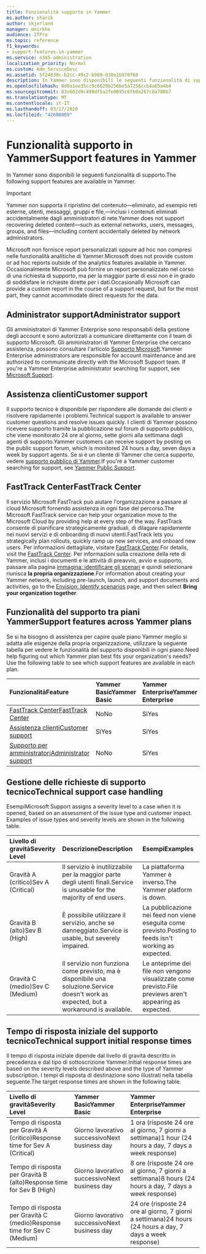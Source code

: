 ```yaml
---
title: Funzionalità supporto in Yammer
ms.author: sharik
author: skjerland
manager: mnirkhe
audience: ITPro
ms.topic: reference
f1_keywords:
- support-features-in-yammer
ms.service: o365-administration
localization_priority: Normal
ms.custom: Adm_ServiceDesc
ms.assetid: 5f24830c-b2cc-49c2-b989-030e1b870f60
description: In Yammer sono disponibili le seguenti funzionalità di supporto.
ms.openlocfilehash: 8d0a1ee35cc9c6629b256be5a7256ccb4a65a4b4
ms.sourcegitcommit: 83c602d9c498df5a2fe0095c6fb0a267c8a708b7
ms.translationtype: MT
ms.contentlocale: it-IT
ms.lasthandoff: 03/17/2020
ms.locfileid: "42688009"
---
```

# <a name="support-features-in-yammer"></a><span data-ttu-id="90be5-103">Funzionalità supporto in Yammer</span><span class="sxs-lookup"><span data-stu-id="90be5-103">Support features in Yammer</span></span>

<span data-ttu-id="90be5-104">In Yammer sono disponibili le seguenti funzionalità di supporto.</span><span class="sxs-lookup"><span data-stu-id="90be5-104">The following support features are available in Yammer.</span></span>
  
> [!IMPORTANT]
> <span data-ttu-id="90be5-105">Yammer non supporta il ripristino del contenuto&mdash;eliminato, ad esempio reti esterne, utenti, messaggi, gruppi e file,&mdash;inclusi i contenuti eliminati accidentalmente dagli amministratori di rete.</span><span class="sxs-lookup"><span data-stu-id="90be5-105">Yammer does not support recovering deleted content&mdash;such as external networks, users, messages, groups, and files&mdash;including content accidentally deleted by network administrators.</span></span>
>
> <span data-ttu-id="90be5-106">Microsoft non fornisce report personalizzati oppure ad hoc non compresi nelle funzionalità analitiche di Yammer.</span><span class="sxs-lookup"><span data-stu-id="90be5-106">Microsoft does not provide custom or ad hoc reports outside of the analytics features available in Yammer.</span></span> <span data-ttu-id="90be5-107">Occasionalmente Microsoft può fornire un report personalizzato nel corso di una richiesta di supporto, ma per la maggior parte di essi non è in grado di soddisfare le richieste dirette per i dati.</span><span class="sxs-lookup"><span data-stu-id="90be5-107">Occasionally Microsoft can provide a custom report in the course of a support request, but for the most part, they cannot accommodate direct requests for the data.</span></span>

## <a name="administrator-support"></a><span data-ttu-id="90be5-108">Administrator support</span><span class="sxs-lookup"><span data-stu-id="90be5-108">Administrator support</span></span>

<span data-ttu-id="90be5-p102">Gli amministratori di Yammer Enterprise sono responsabili della gestione degli account e sono autorizzati a comunicare direttamente con il team di supporto Microsoft. Gli amministratori di Yammer Enterprise che cercano assistenza, possono consultare l'articolo [Supporto Microsoft](https://go.microsoft.com/fwlink/p/?LinkId=330922).</span><span class="sxs-lookup"><span data-stu-id="90be5-p102">Yammer Enterprise administrators are responsible for account maintenance and are authorized to communicate directly with the Microsoft Support team. If you're a Yammer Enterprise administrator searching for support, see [Microsoft Support](https://go.microsoft.com/fwlink/p/?LinkId=330922).</span></span>

## <a name="customer-support"></a><span data-ttu-id="90be5-111">Assistenza clienti</span><span class="sxs-lookup"><span data-stu-id="90be5-111">Customer support</span></span>

<span data-ttu-id="90be5-112">Il supporto tecnico è disponibile per rispondere alle domande dei clienti e risolvere rapidamente i problemi.</span><span class="sxs-lookup"><span data-stu-id="90be5-112">Technical support is available to answer customer questions and resolve issues quickly.</span></span> <span data-ttu-id="90be5-113">I clienti di Yammer possono ricevere supporto tramite la pubblicazione sul forum di supporto pubblico, che viene monitorato 24 ore al giorno, sette giorni alla settimana dagli agenti di supporto.</span><span class="sxs-lookup"><span data-stu-id="90be5-113">Yammer customers can receive support by posting on the public support forum, which is monitored 24 hours a day, seven days a week by support agents.</span></span> <span data-ttu-id="90be5-114">Se si è un cliente di Yammer che cerca supporto, vedere [supporto pubblico di Yammer](https://go.microsoft.com/fwlink/p/?LinkId=330921).</span><span class="sxs-lookup"><span data-stu-id="90be5-114">If you're a Yammer customer searching for support, see [Yammer Public Support](https://go.microsoft.com/fwlink/p/?LinkId=330921).</span></span>
   
## <a name="fasttrack-center"></a><span data-ttu-id="90be5-115">FastTrack Center</span><span class="sxs-lookup"><span data-stu-id="90be5-115">FastTrack Center</span></span>

<span data-ttu-id="90be5-116">Il servizio Microsoft FastTrack può aiutare l'organizzazione a passare al cloud Microsoft fornendo assistenza in ogni fase del percorso.</span><span class="sxs-lookup"><span data-stu-id="90be5-116">The Microsoft FastTrack service can help your organization move to the Microsoft Cloud by providing help at every step of the way.</span></span> <span data-ttu-id="90be5-117">FastTrack consente di pianificare strategicamente graduali, di dilagare rapidamente nei nuovi servizi e di onboarding di nuovi utenti.</span><span class="sxs-lookup"><span data-stu-id="90be5-117">FastTrack lets you strategically plan rollouts, quickly ramp up new services, and onboard new users.</span></span> <span data-ttu-id="90be5-118">Per informazioni dettagliate, visitare [FastTrack Center](https://go.microsoft.com/fwlink/?LinkID=518597&amp;clcid=0x409).</span><span class="sxs-lookup"><span data-stu-id="90be5-118">For details, visit the [FastTrack Center](https://go.microsoft.com/fwlink/?LinkID=518597&amp;clcid=0x409).</span></span> <span data-ttu-id="90be5-119">Per informazioni sulla creazione della rete di Yammer, inclusi i documenti e le attività di preavvio, avvio e supporto, passare alla pagina [immagina: identificare gli scenari](https://fasttrack.microsoft.com/office/envision/identify-scenarios) e quindi selezionare riunisca **la propria organizzazione**.</span><span class="sxs-lookup"><span data-stu-id="90be5-119">For information about creating your Yammer network, including pre-launch, launch, and support documents and activities, go to the [Envision: Identify scenarios](https://fasttrack.microsoft.com/office/envision/identify-scenarios) page, and then select **Bring your organization together**.</span></span>

## <a name="support-features-across-yammer-plans"></a><span data-ttu-id="90be5-120">Funzionalità del supporto tra piani Yammer</span><span class="sxs-lookup"><span data-stu-id="90be5-120">Support features across Yammer plans</span></span>

<span data-ttu-id="90be5-p105">Se si ha bisogno di assistenza per capire quale piano Yammer meglio si adatta alle esigenze della propria organizzazione, utilizzare la seguente tabella per vedere le funzionalità del supporto disponibili in ogni piano.</span><span class="sxs-lookup"><span data-stu-id="90be5-p105">Need help figuring out which Yammer plan best fits your organization's needs? Use the following table to see which support features are available in each plan.</span></span>
  
|<span data-ttu-id="90be5-123">**Funzionalità**</span><span class="sxs-lookup"><span data-stu-id="90be5-123">**Feature**</span></span>|<span data-ttu-id="90be5-124">**Yammer Basic**</span><span class="sxs-lookup"><span data-stu-id="90be5-124">**Yammer Basic**</span></span>|<span data-ttu-id="90be5-125">**Yammer Enterprise**</span><span class="sxs-lookup"><span data-stu-id="90be5-125">**Yammer Enterprise**</span></span>|
|:-----|:-----|:-----|
|[<span data-ttu-id="90be5-126">FastTrack Center</span><span class="sxs-lookup"><span data-stu-id="90be5-126">FastTrack Center</span></span>](https://go.microsoft.com/fwlink/?LinkID=518597&amp;clcid=0x409) <br/> |<span data-ttu-id="90be5-127">No</span><span class="sxs-lookup"><span data-stu-id="90be5-127">No</span></span>  <br/> |<span data-ttu-id="90be5-128">Sì</span><span class="sxs-lookup"><span data-stu-id="90be5-128">Yes</span></span>  <br/> |
|[<span data-ttu-id="90be5-129">Assistenza clienti</span><span class="sxs-lookup"><span data-stu-id="90be5-129">Customer support</span></span>](support-features-in-yammer.md#customer-support) <br/> |<span data-ttu-id="90be5-130">Sì</span><span class="sxs-lookup"><span data-stu-id="90be5-130">Yes</span></span>  <br/> |<span data-ttu-id="90be5-131">Sì</span><span class="sxs-lookup"><span data-stu-id="90be5-131">Yes</span></span>  <br/> |
|[<span data-ttu-id="90be5-132">Supporto per amministratori</span><span class="sxs-lookup"><span data-stu-id="90be5-132">Administrator support</span></span>](support-features-in-yammer.md#administrator-support) <br/> |<span data-ttu-id="90be5-133">No</span><span class="sxs-lookup"><span data-stu-id="90be5-133">No</span></span>  <br/> |<span data-ttu-id="90be5-134">Sì</span><span class="sxs-lookup"><span data-stu-id="90be5-134">Yes</span></span>  <br/> |
 
## <a name="technical-support-case-handling"></a><span data-ttu-id="90be5-135">Gestione delle richieste di supporto tecnico</span><span class="sxs-lookup"><span data-stu-id="90be5-135">Technical support case handling</span></span>

<span data-ttu-id="90be5-p106">Esempi</span><span class="sxs-lookup"><span data-stu-id="90be5-p106">Microsoft Support assigns a severity level to a case when it is opened, based on an assessment of the issue type and customer impact. Examples of issue types and severity levels are shown in the following table.</span></span> 
  
|<span data-ttu-id="90be5-138">**Livello di gravità**</span><span class="sxs-lookup"><span data-stu-id="90be5-138">**Severity Level**</span></span>|<span data-ttu-id="90be5-139">**Descrizione**</span><span class="sxs-lookup"><span data-stu-id="90be5-139">**Description**</span></span>|<span data-ttu-id="90be5-140">**Esempi**</span><span class="sxs-lookup"><span data-stu-id="90be5-140">**Examples**</span></span>|
|:-----|:-----|:-----|
|<span data-ttu-id="90be5-141">Gravità A (critico)</span><span class="sxs-lookup"><span data-stu-id="90be5-141">Sev A (Critical)</span></span>  <br/> |<span data-ttu-id="90be5-142">Il servizio è inutilizzabile per la maggior parte degli utenti finali.</span><span class="sxs-lookup"><span data-stu-id="90be5-142">Service is unusable for the majority of end users.</span></span>  <br/> |<span data-ttu-id="90be5-143">La piattaforma Yammer è inverso.</span><span class="sxs-lookup"><span data-stu-id="90be5-143">The Yammer platform is down.</span></span>  <br/> |
|<span data-ttu-id="90be5-144">Gravità B (alto)</span><span class="sxs-lookup"><span data-stu-id="90be5-144">Sev B (High)</span></span>  <br/> |<span data-ttu-id="90be5-145">È possibile utilizzare il servizio, anche se danneggiato.</span><span class="sxs-lookup"><span data-stu-id="90be5-145">Service is usable, but severely impaired.</span></span>  <br/> |<span data-ttu-id="90be5-146">La pubblicazione nei feed non viene eseguita come previsto.</span><span class="sxs-lookup"><span data-stu-id="90be5-146">Posting to feeds isn't working as expected.</span></span>  <br/> |
|<span data-ttu-id="90be5-147">Gravità C (medio)</span><span class="sxs-lookup"><span data-stu-id="90be5-147">Sev C (Medium)</span></span>  <br/> |<span data-ttu-id="90be5-148">Il servizio non funziona come previsto, ma è disponibile una soluzione.</span><span class="sxs-lookup"><span data-stu-id="90be5-148">Service doesn't work as expected, but a workaround is available.</span></span>  <br/> |<span data-ttu-id="90be5-149">Le anteprime dei file non vengono visualizzate come previsto.</span><span class="sxs-lookup"><span data-stu-id="90be5-149">File previews aren't appearing as expected.</span></span>  <br/> |

## <a name="technical-support-initial-response-times"></a><span data-ttu-id="90be5-150">Tempo di risposta iniziale del supporto tecnico</span><span class="sxs-lookup"><span data-stu-id="90be5-150">Technical support initial response times</span></span>

<span data-ttu-id="90be5-151">Il tempo di risposta iniziale dipende dal livello di gravità descritto in precedenza e dal tipo di sottoscrizione Yammer.</span><span class="sxs-lookup"><span data-stu-id="90be5-151">Initial response times are based on the severity levels described above and the type of Yammer subscription.</span></span> <span data-ttu-id="90be5-152">I tempi di risposta di destinazione sono illustrati nella tabella seguente.</span><span class="sxs-lookup"><span data-stu-id="90be5-152">The target response times are shown in the following table.</span></span>
  
|<span data-ttu-id="90be5-153">**Livello di gravità**</span><span class="sxs-lookup"><span data-stu-id="90be5-153">**Severity Level**</span></span>|<span data-ttu-id="90be5-154">**Yammer Basic**</span><span class="sxs-lookup"><span data-stu-id="90be5-154">**Yammer Basic**</span></span>|<span data-ttu-id="90be5-155">**Yammer Enterprise**</span><span class="sxs-lookup"><span data-stu-id="90be5-155">**Yammer Enterprise**</span></span>|
|:-----|:-----|:-----|
|<span data-ttu-id="90be5-156">Tempo di risposta per Gravità A (critico)</span><span class="sxs-lookup"><span data-stu-id="90be5-156">Response time for Sev A (Critical)</span></span>  <br/> |<span data-ttu-id="90be5-157">Giorno lavorativo successivo</span><span class="sxs-lookup"><span data-stu-id="90be5-157">Next business day</span></span>  <br/> |<span data-ttu-id="90be5-158">1 ora (risposte 24 ore al giorno, 7 giorni a settimana)</span><span class="sxs-lookup"><span data-stu-id="90be5-158">1 hour (24 hours a day, 7 days a week response)</span></span>  <br/> |
|<span data-ttu-id="90be5-159">Tempo di risposta per Gravità B (alto)</span><span class="sxs-lookup"><span data-stu-id="90be5-159">Response time for Sev B (High)</span></span>  <br/> |<span data-ttu-id="90be5-160">Giorno lavorativo successivo</span><span class="sxs-lookup"><span data-stu-id="90be5-160">Next business day</span></span>  <br/> |<span data-ttu-id="90be5-161">8 ore (risposte 24 ore al giorno, 7 giorni a settimana)</span><span class="sxs-lookup"><span data-stu-id="90be5-161">8 hours (24 hours a day, 7 days a week response)</span></span>  <br/> |
|<span data-ttu-id="90be5-162">Tempo di risposta per Gravità C (medio)</span><span class="sxs-lookup"><span data-stu-id="90be5-162">Response time for Sev C (Medium)</span></span>  <br/> |<span data-ttu-id="90be5-163">Giorno lavorativo successivo</span><span class="sxs-lookup"><span data-stu-id="90be5-163">Next business day</span></span>  <br/> |<span data-ttu-id="90be5-164">24 ore (risposte 24 ore al giorno, 7 giorni a settimana)</span><span class="sxs-lookup"><span data-stu-id="90be5-164">24 hours (24 hours a day, 7 days a week response)</span></span>  <br/> |
